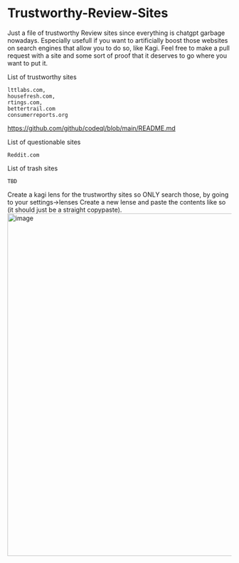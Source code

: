 # Trustworthy-Review-Sites
Just a file of trustworthy Review sites since everything is chatgpt garbage nowadays. Especially usefull if you want to artificially boost those websites on search engines that allow you to do so, like Kagi. Feel free to make a pull request with a site and some sort of proof that it deserves to go where you want to put it.

List of trustworthy sites
```
lttlabs.com,
housefresh.com,
rtings.com,
bettertrail.com
consumerreports.org
```
https://github.com/github/codeql/blob/main/README.md

List of questionable sites
```
Reddit.com
```



List of trash sites
```
TBD
```



Create a kagi lens for the trustworthy sites so ONLY search those, by going to your settings->lenses Create a new lense and paste the contents like so (it should just be a straight copypaste).
<img width="1240" height="769" alt="image" src="https://github.com/user-attachments/assets/437c7c72-a732-41bb-a527-2e3ad734e966" />

